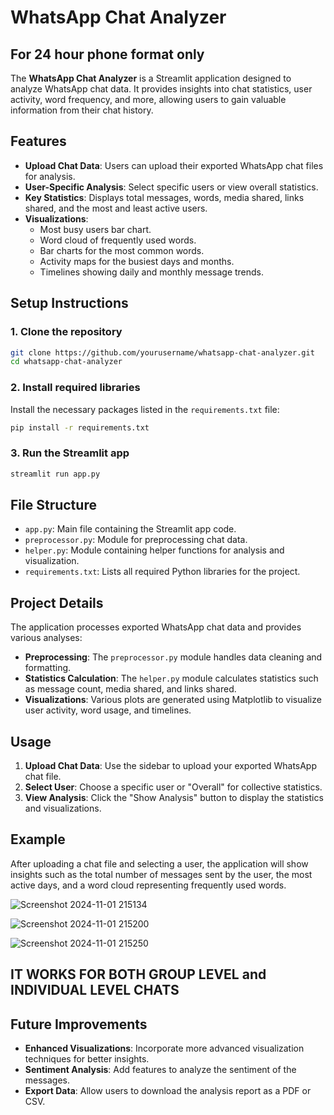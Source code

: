 # WhatsApp Chat Analyzer
## For 24 hour phone format only

The **WhatsApp Chat Analyzer** is a Streamlit application designed to analyze WhatsApp chat data. It provides insights into chat statistics, user activity, word frequency, and more, allowing users to gain valuable information from their chat history.

## Features

- **Upload Chat Data**: Users can upload their exported WhatsApp chat files for analysis.
- **User-Specific Analysis**: Select specific users or view overall statistics.
- **Key Statistics**: Displays total messages, words, media shared, links shared, and the most and least active users.
- **Visualizations**:
  - Most busy users bar chart.
  - Word cloud of frequently used words.
  - Bar charts for the most common words.
  - Activity maps for the busiest days and months.
  - Timelines showing daily and monthly message trends.


## Setup Instructions

### 1. Clone the repository

```bash
git clone https://github.com/yourusername/whatsapp-chat-analyzer.git
cd whatsapp-chat-analyzer
```

### 2. Install required libraries

Install the necessary packages listed in the `requirements.txt` file:

```bash
pip install -r requirements.txt
```

### 3. Run the Streamlit app

```bash
streamlit run app.py
```

## File Structure

- `app.py`: Main file containing the Streamlit app code.
- `preprocessor.py`: Module for preprocessing chat data.
- `helper.py`: Module containing helper functions for analysis and visualization.
- `requirements.txt`: Lists all required Python libraries for the project.

## Project Details

The application processes exported WhatsApp chat data and provides various analyses:

- **Preprocessing**: The `preprocessor.py` module handles data cleaning and formatting.
- **Statistics Calculation**: The `helper.py` module calculates statistics such as message count, media shared, and links shared.
- **Visualizations**: Various plots are generated using Matplotlib to visualize user activity, word usage, and timelines.

## Usage

1. **Upload Chat Data**: Use the sidebar to upload your exported WhatsApp chat file.
2. **Select User**: Choose a specific user or "Overall" for collective statistics.
3. **View Analysis**: Click the "Show Analysis" button to display the statistics and visualizations.

## Example

After uploading a chat file and selecting a user, the application will show insights such as the total number of messages sent by the user, the most active days, and a word cloud representing frequently used words.

![Screenshot 2024-11-01 215134](https://github.com/user-attachments/assets/6887683b-940b-48a7-9d4b-3a10a04c1bcc)

![Screenshot 2024-11-01 215200](https://github.com/user-attachments/assets/af568865-daff-4f78-87ca-115ace5a70e1)

![Screenshot 2024-11-01 215250](https://github.com/user-attachments/assets/2cf06467-d9fc-4d48-b2bb-7557d8fc3f2e)


## IT WORKS FOR BOTH GROUP LEVEL and INDIVIDUAL LEVEL CHATS



## Future Improvements

- **Enhanced Visualizations**: Incorporate more advanced visualization techniques for better insights.
- **Sentiment Analysis**: Add features to analyze the sentiment of the messages.
- **Export Data**: Allow users to download the analysis report as a PDF or CSV.

